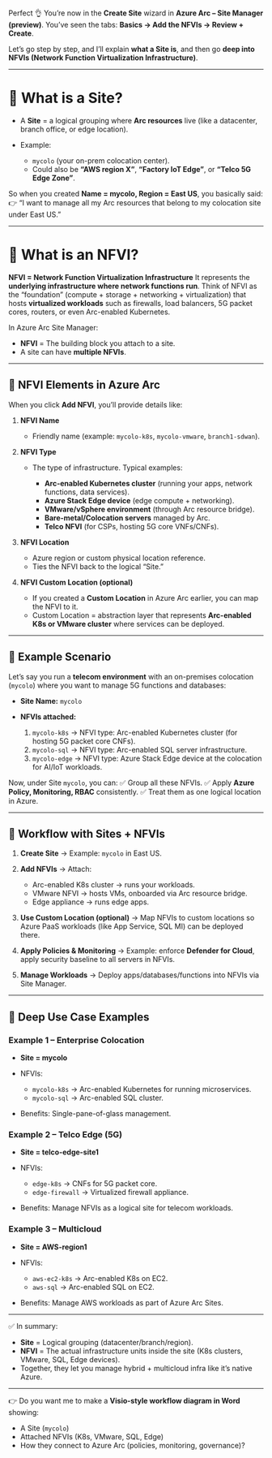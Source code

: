 Perfect 👌 You’re now in the **Create Site** wizard in **Azure Arc – Site Manager (preview)**.
You’ve seen the tabs: **Basics → Add the NFVIs → Review + Create**.

Let’s go step by step, and I’ll explain **what a Site is**, and then go **deep into NFVIs (Network Function Virtualization Infrastructure)**.

---

# 📘 What is a **Site**?

* A **Site** = a logical grouping where **Arc resources** live (like a datacenter, branch office, or edge location).
* Example:

  * `mycolo` (your on-prem colocation center).
  * Could also be **“AWS region X”**, **“Factory IoT Edge”**, or **“Telco 5G Edge Zone”**.

So when you created **Name = mycolo, Region = East US**, you basically said:
👉 “I want to manage all my Arc resources that belong to my colocation site under East US.”

---

# 📘 What is an **NFVI**?

**NFVI = Network Function Virtualization Infrastructure**
It represents the **underlying infrastructure where network functions run**.
Think of NFVI as the “foundation” (compute + storage + networking + virtualization) that hosts **virtualized workloads** such as firewalls, load balancers, 5G packet cores, routers, or even Arc-enabled Kubernetes.

In Azure Arc Site Manager:

* **NFVI** = The building block you attach to a site.
* A site can have **multiple NFVIs**.

---

## 🔎 NFVI Elements in Azure Arc

When you click **Add NFVI**, you’ll provide details like:

1. **NFVI Name**

   * Friendly name (example: `mycolo-k8s`, `mycolo-vmware`, `branch1-sdwan`).

2. **NFVI Type**

   * The type of infrastructure. Typical examples:

     * **Arc-enabled Kubernetes cluster** (running your apps, network functions, data services).
     * **Azure Stack Edge device** (edge compute + networking).
     * **VMware/vSphere environment** (through Arc resource bridge).
     * **Bare-metal/Colocation servers** managed by Arc.
     * **Telco NFVI** (for CSPs, hosting 5G core VNFs/CNFs).

3. **NFVI Location**

   * Azure region or custom physical location reference.
   * Ties the NFVI back to the logical “Site.”

4. **NFVI Custom Location (optional)**

   * If you created a **Custom Location** in Azure Arc earlier, you can map the NFVI to it.
   * Custom Location = abstraction layer that represents **Arc-enabled K8s or VMware cluster** where services can be deployed.

---

## 📘 Example Scenario

Let’s say you run a **telecom environment** with an on-premises colocation (`mycolo`) where you want to manage 5G functions and databases:

* **Site Name:** `mycolo`
* **NFVIs attached:**

  1. `mycolo-k8s` → NFVI type: Arc-enabled Kubernetes cluster (for hosting 5G packet core CNFs).
  2. `mycolo-sql` → NFVI type: Arc-enabled SQL server infrastructure.
  3. `mycolo-edge` → NFVI type: Azure Stack Edge device at the colocation for AI/IoT workloads.

Now, under Site `mycolo`, you can:
✅ Group all these NFVIs.
✅ Apply **Azure Policy, Monitoring, RBAC** consistently.
✅ Treat them as one logical location in Azure.

---

## 📘 Workflow with Sites + NFVIs

1. **Create Site** → Example: `mycolo` in East US.
2. **Add NFVIs** → Attach:

   * Arc-enabled K8s cluster → runs your workloads.
   * VMware NFVI → hosts VMs, onboarded via Arc resource bridge.
   * Edge appliance → runs edge apps.
3. **Use Custom Location (optional)** → Map NFVIs to custom locations so Azure PaaS workloads (like App Service, SQL MI) can be deployed there.
4. **Apply Policies & Monitoring** → Example: enforce **Defender for Cloud**, apply security baseline to all servers in NFVIs.
5. **Manage Workloads** → Deploy apps/databases/functions into NFVIs via Site Manager.

---

## 📘 Deep Use Case Examples

### Example 1 – Enterprise Colocation

* **Site = mycolo**
* NFVIs:

  * `mycolo-k8s` → Arc-enabled Kubernetes for running microservices.
  * `mycolo-sql` → Arc-enabled SQL cluster.
* Benefits: Single-pane-of-glass management.

### Example 2 – Telco Edge (5G)

* **Site = telco-edge-site1**
* NFVIs:

  * `edge-k8s` → CNFs for 5G packet core.
  * `edge-firewall` → Virtualized firewall appliance.
* Benefits: Manage NFVIs as a logical site for telecom workloads.

### Example 3 – Multicloud

* **Site = AWS-region1**
* NFVIs:

  * `aws-ec2-k8s` → Arc-enabled K8s on EC2.
  * `aws-sql` → Arc-enabled SQL on EC2.
* Benefits: Manage AWS workloads as part of Azure Arc Sites.

---

✅ In summary:

* **Site** = Logical grouping (datacenter/branch/region).
* **NFVI** = The actual infrastructure units inside the site (K8s clusters, VMware, SQL, Edge devices).
* Together, they let you manage hybrid + multicloud infra like it’s native Azure.

---

👉 Do you want me to make a **Visio-style workflow diagram in Word** showing:

* A Site (`mycolo`)
* Attached NFVIs (K8s, VMware, SQL, Edge)
* How they connect to Azure Arc (policies, monitoring, governance)?
